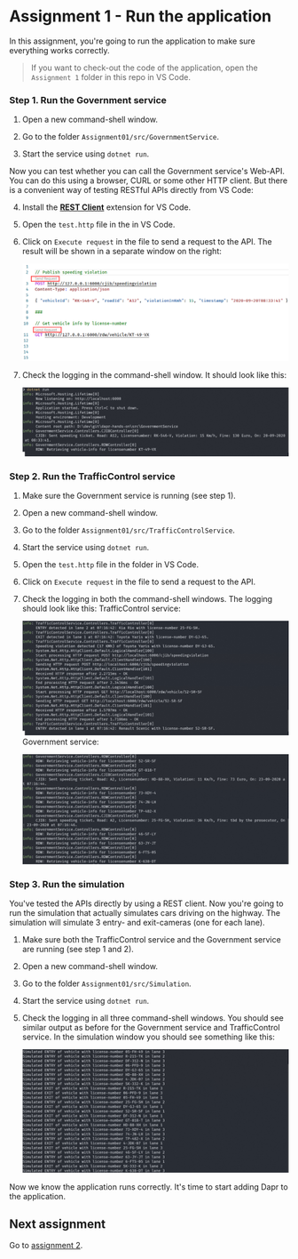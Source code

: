 # Assignment 1 - Run the application

In this assignment, you're going to run the application to make sure everything works correctly.

> If you want to check-out the code of the application, open the `Assignment 1` folder in this repo in VS Code.

### Step 1. Run the Government service

1. Open a new command-shell window.

2. Go to the folder `Assignment01/src/GovernmentService`.

3. Start the service using `dotnet run`.

Now you can test whether you can call the Government service's Web-API. You can do this using a browser, CURL or some other HTTP client. But there is a convenient way of testing RESTful APIs directly from VS Code:

4. Install the [**REST Client**](https://github.com/Huachao/vscode-restclient) extension for VS Code.

5. Open the `test.http` file in the in VS Code.

6. Click on `Execute request` in the file to send a request to the API. The result will be shown in a separate window on the right:

   ![REST client](img/rest-client.png)

7. Check the logging in the command-shell window. It should look like this:

   ![Government service logging](img/logging-governmentservice.png)

### Step 2. Run the TrafficControl service

1. Make sure the Government service is running (see step 1).

2. Open a new command-shell window.

3. Go to the folder `Assignment01/src/TrafficControlService`.

4. Start the service using `dotnet run`.

5. Open the `test.http` file in the folder in VS Code.

6. Click on `Execute request` in the file to send a request to the API.

7. Check the logging in both the command-shell windows. The logging should look like this:
   TrafficControl service:

   ![TrafficControl service logging](img/logging-trafficcontrolservice.png)
   Government service:

   ![Government service logging](img/logging-governmentservice2.png)

### Step 3. Run the simulation

You've tested the APIs directly by using a REST client. Now you're going to run the simulation that actually simulates cars driving on the highway. The simulation will simulate 3 entry- and exit-cameras (one for each lane).

1. Make sure both the TrafficControl service and the Government service are running (see step 1 and 2).

2. Open a new command-shell window.

3. Go to the folder `Assignment01/src/Simulation`.

4. Start the service using `dotnet run`.

5. Check the logging in all three command-shell windows. You should see similar output as before for the Government service and TrafficControl service. In the simulation window you should see something like this:

   ![Simulation logging](img/logging-simulation.png)

Now we know the application runs correctly. It's time to start adding Dapr to the application.

## Next assignment

Go to [assignment 2](../Assignment02/README.md).